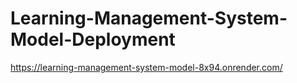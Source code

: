 # Learning-Management-System-Model-Deployment
https://learning-management-system-model-8x94.onrender.com/
